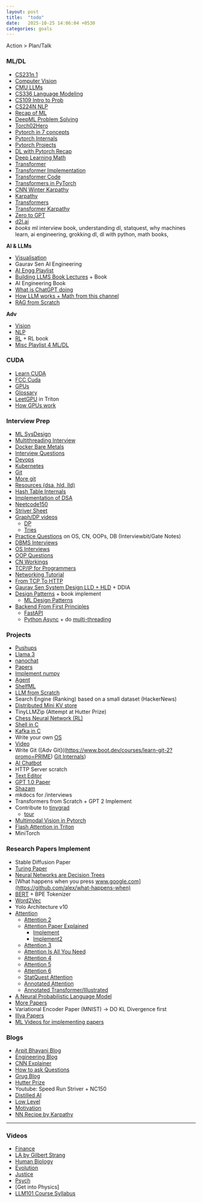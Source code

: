 ```yaml
---
layout: post
title:  "todo"
date:   2025-10-25 14:06:04 +0530
categories: goals
---
```

Action > Plan/Talk

### ML/DL
- [CS231n 1](https://www.youtube.com/playlist?list=PLoROMvodv4rOmsNzYBMe0gJY2XS8AQg16)
- [Computer Vision](https://www.youtube.com/playlist?list=PLyqSpQzTE6M_PI-rIz4O1jEgffhJU9GgG)
- [CMU LLMs](https://llmsystem.github.io/llmsystem2025spring/)
- [CS336 Language Modeling](https://stanford-cs336.github.io/spring2025/)
- [CS109 Intro to Prob](https://www.youtube.com/playlist?list=PLoROMvodv4rOpr_A7B9SriE_iZmkanvUg)
- [CS224N NLP](https://www.youtube.com/playlist?list=PLoROMvodv4rMFqRtEuo6SGjY4XbRIVRd4)
- [Recap of ML](https://www.youtube.com/playlist?list=PLdAoL1zKcqTW-uzoSVBNEecKHsnug_M0k)
- [DeepML Problem Solving](https://www.deep-ml.com/)
- [Torch02Hero](https://www.learnpytorch.io/02_pytorch_classification/)
- [Pytorch in 7 concepts](https://www.youtube.com/watch?v=_fZwxh2aro8&list=PLJf-Umv9fV2O3RyomJhiri_dRcrtgifvC&index=30)
- [Pytorch Internals](aburl=https%3A%2F%2Fblog.ezyang.com%2F2019%2F05%2Fpytorch-internals%2F)
- [Pytorch Projects](https://www.udemy.com/course/mastering-pytorch/learn/lecture/49681169#overview)
- [DL with Pytorch Recap](https://www.youtube.com/watch?v=c36lUUr864M)
- [Deep Learning Math](https://www.youtube.com/playlist?list=PLgPbN3w-ia_PeT1_c5jiLW3RJdR7853b9)
- [Transformer](https://medium.com/@incy/anya-learns-transformers-from-scratch-2c08d3eebc4f)
- [Transformer Implementation](https://www.tensorflow.org/text/tutorials/transformer#why_transformers_are_significant)
- [Transformer Code](https://www.youtube.com/watch?v=rPFkX5fJdRY)
- [Transformers in PyTorch](https://www.youtube.com/@machinelearningwithpytorch/videos)
- [CNN Winter Karpathy](https://www.youtube.com/playlist?list=PLkt2uSq6rBVctENoVBg1TpCC7OQi31AlC)
- [Karpathy](https://www.youtube.com/playlist?list=PLAqhIrjkxbuWI23v9cThsA9GvCAUhRvKZ)
- [Transformers](https://www.youtube.com/watch?v=CfJ3Cxtlcps)
- [Transformer Karpathy](https://www.youtube.com/watch?v=XfpMkf4rD6E)
- [Zero to GPT](https://github.com/VikParuchuri/zero_to_gpt?tab=readme-ov-file)
- [d2l.ai](https://d2l.ai/chapter_introduction/index.html)
- *books* ml interview book, understanding dl, statquest, why machines learn, ai engineering, grokking dl, dl with python, math books,

**AI & LLMs**
- [Visualisation](https://bbycroft.net/llm)
- Gaurav Sen AI Engineering
- [AI Engg Playlist](https://www.youtube.com/playlist?list=PL3tZ_eA1QJswSQrpDveVkIH-wElOmsxQT)
- [Building LLMS Book Lectures](https://www.youtube.com/playlist?list=PLPTV0NXA_ZSgsLAr8YCgCwhPIJNNtexWu) + Book
- AI Engineering Book
- [What is ChatGPT doing](https://www.youtube.com/watch?v=flXrLGPY3SU)
- [How LLM works + Math from this channel](https://www.youtube.com/watch?v=EFXiQSxa4d8)
- [RAG from Scratch](https://www.youtube.com/playlist?list=PLYIE4hvbWhsAKSZVAn5oX1k0oGQ6Mnf1d)

**Adv**
- [Vision](https://www.youtube.com/playlist?list=PLb49csYFtO2HAdNGChGzohFJGnJnXBOqd)
- [NLP](https://www.youtube.com/playlist?list=PL8PYTP1V4I8D0UkqW2fEhgLrnlDW9QK7z)
- [RL](https://www.youtube.com/watch?v=2pWv7GOvuf0) + RL book
- [Misc Playlist 4 ML/DL](https://www.youtube.com/playlist?list=PLJf-Umv9fV2O3RyomJhiri_dRcrtgifvC)

### CUDA
- [Learn CUDA](https://github.com/gau-nernst/learn-cuda)
- [FCC Cuda](https://www.youtube.com/watch?v=86FAWCzIe_4&list=PLJf-Umv9fV2O0ctm_Nrxb9M78waQUnztE&index=8&t=25228s)
- [GPUs](https://jax-ml.github.io/scaling-book/gpus/)
- [Glossary](https://modal.com/gpu-glossary/device-software/memory-hierarchy)
- [LeetGPU](https://leetgpu.com/challenges) in Triton
- [How GPUs work](https://www.youtube.com/watch?v=OUzm06YaUsI)

### Interview Prep 
- [ML SysDesign](https://www.youtube.com/playlist?list=PLlvnxKilk3aKx0oFua-HTtFf-d_inQ8Qn)
- [Multithreading Interview](https://www.youtube.com/watch?v=GHYFTmeIgVw)
- [Docker Bare Metals](https://btholt.github.io/complete-intro-to-containers/)
- [Interview Questions](https://aman.ai/primers/ai/interview/#what-are-some-drawbacks-of-the-transformer)
- [Devops](https://harkirat.classx.co.in/new-courses/16-complete-devops-cohort)
- [Kubernetes](https://www.youtube.com/watch?v=KeCe5PmlPDA)
- [Git](https://www.youtube.com/watch?v=rH3zE7VlIMs)
- [More git](https://git-scm.com/book/en/v2)
- [Resources (dsa, hld, lld)](https://bento.me/jagrit)
- [Hash Table Internals](https://www.youtube.com/playlist?list=PLsdq-3Z1EPT2UnueESBLReaVSLIo_BuAc)
- [Implementation of DSA](https://github.com/samitmohan/Master-Interviews-with-Python/tree/master/DSAPython)
- [Neetcode150](https://neetcode.io/practice?tab=neetcode150)
- [Striver Sheet](https://takeuforward.org/interviews/strivers-sde-sheet-top-coding-interview-problems/)
- [Graph/DP videos](https://www.youtube.com/playlist?list=PLJf-Umv9fV2PVjM7TJ1s6Gj0IBh-SLxki)
   - [DP](https://leetcode.com/discuss/post/6748232/solved-all-dynamic-programming-dp-proble-b0pl/) 
   - [Tries](https://www.youtube.com/playlist?list=PLgUwDviBIf0pcIDCZnxhv0LkHf5KzG9zp) 
- [Practice Questions](https://takeuforward.org/interviews/must-do-questions-for-dbms-cn-os-interviews-sde-core-sheet/) on OS, CN, OOPs, DB (Interviewbit/Gate Notes)
- [DBMS Interviews](https://www.youtube.com/watch?v=dl00fOOYLOM)
- [OS Interviews](https://www.youtube.com/watch?v=3obEP8eLsCw)
- [OOP Questions](https://www.interviewbit.com/oops-interview-questions/)
- [CN Workings](https://www.youtube.com/playlist?list=PLowKtXNTBypH19whXTVoG3oKSuOcw_XeW)
 - [TCP/IP for Programmers](https://www.youtube.com/watch?v=0OztKsGTqos&list=PLJf-Umv9fV2O0ctm_Nrxb9M78waQUnztE&index=2)
 - [Networking Tutorial](https://www.youtube.com/watch?v=IPvYjXCsTg8&list=PLJf-Umv9fV2O0ctm_Nrxb9M78waQUnztE&index=10)
 - [From TCP To HTTP](https://www.youtube.com/watch?v=FknTw9bJsXM&list=PLJf-Umv9fV2O0ctm_Nrxb9M78waQUnztE&index=19&t=1155s)
- [Gaurav Sen System Design LLD + HLD](https://interviewready.io/) + DDIA
- [Design Patterns](https://www.youtube.com/watch?v=mNlHazLKwj8&list=PLJf-Umv9fV2O0ctm_Nrxb9M78waQUnztE&index=3) + book implement 
  - [ML Design Patterns](https://www.youtube.com/watch?v=DBfZ7hqgZFs&list=PLJf-Umv9fV2O3RyomJhiri_dRcrtgifvC&index=4)
- [Backend From First Principles](https://www.youtube.com/playlist?list=PLui3EUkuMTPgZcV0QhQrOcwMPcBCcd_Q1)
  - [FastAPI](https://www.youtube.com/watch?v=k5abZLzsQc0) 
  - [Python Async](https://www.youtube.com/watch?app=desktop&v=oAkLSJNr5zY) + do [multi-threading](https://www.youtube.com/playlist?list=PLeo1K3hjS3uub3PRhdoCTY8BxMKSW7RjN)

### Projects
- [Pushups](https://github.com/Venuu07/AI-Pushup-Trainer)
- [Llama 3](https://pub.towardsai.net/build-your-own-llama-3-architecture-from-scratch-using-pytorch-2ce1ecaa901c)
- [nanochat](https://github.com/karpathy/nanochat)
- [Papers](https://umarjamil.org/videos)
- [Implement numpy](https://github.com/smolorg/smolar)
- [Agent](https://github.com/ghuntley/how-to-build-a-coding-agent)
- [ShelfML](https://github.com/MarinaWyss/ShelfScanner)
- [LLM from Scratch](https://www.youtube.com/watch?v=p3sij8QzONQ&list=PLJf-Umv9fV2O3RyomJhiri_dRcrtgifvC&index=36&t=349s)
- Search Engine (Ranking) based on a small dataset (HackerNews)
- [Distributed Mini KV store](https://www.youtube.com/watch?v=cAFjZ1gXBxc&list=PLJf-Umv9fV2O0ctm_Nrxb9M78waQUnztE&index=12)
- TinyLLMZip (Attempt at Hutter Prize)
- [Chess Neural Network (RL)](https://www.youtube.com/watch?v=RFaFmkCEGEs&list=PLJf-Umv9fV2O0ctm_Nrxb9M78waQUnztE&index=10&t=109s)
- [Shell in C](https://www.youtube.com/watch?v=yTR00r8vBH8&list=PLJf-Umv9fV2O0ctm_Nrxb9M78waQUnztE&index=6)
- [Kafka in C](https://www.youtube.com/watch?v=cBqGHt1ALgo&list=PLJf-Umv9fV2O0ctm_Nrxb9M78waQUnztE&index=16&t=388s)
- Write your own [OS](https://github.com/cfenollosa/os-tutorial)
 - [Video](https://www.youtube.com/watch?v=1rnA6wpF0o4&list=PLJf-Umv9fV2O0ctm_Nrxb9M78waQUnztE&index=7)
- Write Git ([Adv Git]((https://www.boot.dev/courses/learn-git-2?promo=PRIME) [Git Internals](https://www.youtube.com/watch?v=aolI_Rz0ZqY&list=PLJf-Umv9fV2NHRcJ2KG4ufr3lgyvqDLha&index=37))
- [AI Chatbot](https://www.youtube.com/watch?v=KyQKTJhSIak&list=PLJf-Umv9fV2O3RyomJhiri_dRcrtgifvC&index=30&t=43513s)
- HTTP Server scratch
- [Text Editor](https://austinhenley.com/blog/challengingprojects.html)
- [GPT 1.0 Paper](https://github.com/akshat0123/GPT-1) 
- [Shazam](https://github.com/ChrisNick92/deep-audio-fingerprinting/tree/main)
- mkdocs for /interviews
- Transformers from Scratch + GPT 2 Implement
- Contribute to [tinygrad](https://github.com/tinygrad/tinygrad)
  - [tour](https://www.youtube.com/playlist?list=PLJf-Umv9fV2O12ItxiSng7AA_lPzId8xH)
- [Multimodal Vision in Pytorch](https://www.youtube.com/watch?v=vAmKB7iPkWw)
- [Flash Attention in Triton](https://www.youtube.com/watch?v=zy8ChVd_oTM)
- MiniTorch

### Research Papers Implement
- Stable Diffusion Paper
- [Turing Paper](https://www.youtube.com/watch?v=Xj62KxHfYlY&list=PLJf-Umv9fV2O0ctm_Nrxb9M78waQUnztE&index=7&t=327s)
- [Neural Networks are Decision Trees](https://arxiv.org/pdf/2210.05189)
- [What happens when you press www.google.com](https://github.com/alex/what-happens-when)
- [BERT](https://arxiv.org/pdf/1810.04805) + BPE Tokenizer
- [Word2Vec](https://towardsdatascience.com/word2vec-research-paper-explained-205cb7eecc30/)
- Yolo Architecture v10
- [Attention](https://www.deeplearning.ai/short-courses/attention-in-transformers-concepts-and-code-in-pytorch/)
   - [Attention 2](https://www.youtube.com/watch?v=YAgjfMR9R_M)
   - [Attention Paper Explained](https://www.youtube.com/watch?v=XowwKOAWYoQ&t=954s)
      - [Implement](https://github.com/retrogtx/attention-is-all-you-need?tab=readme-ov-file)
      - [Implement2](https://medium.com/@martin.p.dittgen/reproducing-the-attention-is-all-you-need-paper-from-scratch-d2fb40bb25d4)
   - [Attention 3](https://www.youtube.com/watch?v=OyFJWRnt_AY)
   - [Attention Is All You Need](https://arxiv.org/pdf/1706.03762)
   - [Attention 4](https://www.youtube.com/watch?v=ISNdQcPhsts&t=7266s)
   - [Attention 5](https://www.youtube.com/watch?v=bCz4OMemCcA)
   - [Attention 6](https://magazine.sebastianraschka.com/p/understanding-and-coding-self-attention)
   - [StatQuest Attention](https://www.deeplearning.ai/short-courses/attention-in-transformers-concepts-and-code-in-pytorch/)
   - [Annotated Attention](https://nlp.seas.harvard.edu/annotated-transformer/)
   - [Annotated Transformer/Illustrated](https://jalammar.github.io/illustrated-transformer/)
- [A Neural Probabilistic Language Model](
https://www.jmlr.org/papers/volume3/bengio03a/bengio03a.pdf)
- [More Papers](https://github.com/InterviewReady/ai-engineering-resources)
- Variational Encoder Paper (MNIST) -> DO KL Divergence first
- [Illya Papers](https://arc.net/folder/D0472A20-9C20-4D3F-B145-D2865C0A9FEE)
- [ML Videos for implementing papers](https://umarjamil.org/videos)

### Blogs
- [Arpit Bhayani Blog](https://arpitbhayani.me/blogs)
- [Engineering Blog](https://www.seangoedecke.com/popular/)
- [CNN Explainer](https://poloclub.github.io/cnn-explainer/)
- [How to ask Questions](http://www.catb.org/~esr/faqs/smart-questions.html)
- [Grug Blog](https://grugbrain.dev/)
- [Hutter Prize](http://prize.hutter1.net/)
- Youtube: Speed Run Striver + NC150
- [Distilled AI](https://aman.ai/primers/ai/)
- [Low Level](https://github.com/gurugio/lowlevelprogramming-university)
- [Motivation](https://lelouch.dev/blog/you-are-probably-not-dumb/)
- [NN Recipe by Karpathy](https://karpathy.github.io/2019/04/25/recipe/)

---

### Videos
- [Finance](https://www.youtube.com/watch?v=OubpEqql6SE)
- [LA by Gilbert Strang](https://www.youtube.com/watch?v=lUUte2o2Sn8)
- [Human Biology](https://www.youtube.com/playlist?list=PL848F2368C90DDC3D)
- [Evolution](https://www.youtube.com/playlist?list=PL6299F3195349CCDA)
- [Justice](https://www.youtube.com/playlist?list=PL30C13C91CFFEFEA6)
- [Psych](https://www.youtube.com/playlist?list=PLh9mgdi4rNeyViG2ar68jkgEi4y6doNZy)
- [Get into Physics]
- [LLM101 Course Syllabus](https://github.com/karpathy/LLM101n)




